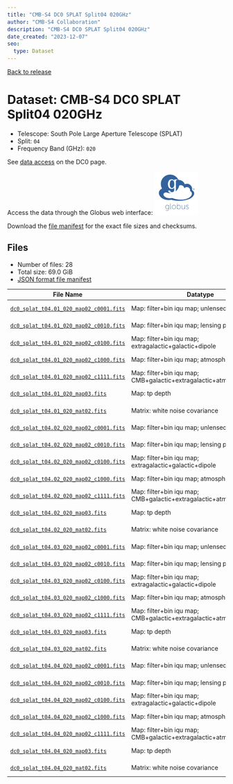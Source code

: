 ```yaml
---
title: "CMB-S4 DC0 SPLAT Split04 020GHz"
author: "CMB-S4 Collaboration"
description: "CMB-S4 DC0 SPLAT Split04 020GHz"
date_created: "2023-12-07"
seo:
  type: Dataset
---
```


[Back to release](./dc0.html#datasets)

# Dataset: CMB-S4 DC0 SPLAT Split04 020GHz

- Telescope: South Pole Large Aperture Telescope (SPLAT)
- Split: `04`
- Frequency Band (GHz): `020`

See [data access](./dc0.html#data-access) on the DC0 page.

Access the data through the Globus web interface: [![Download via Globus](images/globus-logo.png)](https://app.globus.org/file-manager?origin_id=c9dc477a-3db5-4946-874d-a5dc7efcabcf&origin_path=%2Fdatareleases%2Fdc0%2Fmission%2Fsplat%2Fsplit04%2F020%2F)

Download the [file manifest](https://g-9fdb0b.6b7bd8.0ec8.data.globus.org/datareleases/dc0/mission/splat/split04/020/manifest.json) for the exact file sizes and checksums.

## Files

- Number of files: 28
- Total size: 69.0 GiB
- [JSON format file manifest](https://g-9fdb0b.6b7bd8.0ec8.data.globus.org/datareleases/dc0/mission/splat/split04/020/manifest.json)

|                                                                                File Name                                                                                 |                               Datatype                               |  Size   |
| ------------------------------------------------------------------------------------------------------------------------------------------------------------------------ | -------------------------------------------------------------------- | ------- |
| [`dc0_splat_t04.01_020_map02_c0001.fits`](https://g-9fdb0b.6b7bd8.0ec8.data.globus.org/datareleases/dc0/mission/splat/split04/020/dc0_splat_t04.01_020_map02_c0001.fits) | Map: filter+bin iqu map; unlensed primary CMB                        | 2.3 GiB |
| [`dc0_splat_t04.01_020_map02_c0010.fits`](https://g-9fdb0b.6b7bd8.0ec8.data.globus.org/datareleases/dc0/mission/splat/split04/020/dc0_splat_t04.01_020_map02_c0010.fits) | Map: filter+bin iqu map; lensing perturbation                        | 2.3 GiB |
| [`dc0_splat_t04.01_020_map02_c0100.fits`](https://g-9fdb0b.6b7bd8.0ec8.data.globus.org/datareleases/dc0/mission/splat/split04/020/dc0_splat_t04.01_020_map02_c0100.fits) | Map: filter+bin iqu map; extragalactic+galactic+dipole               | 2.3 GiB |
| [`dc0_splat_t04.01_020_map02_c1000.fits`](https://g-9fdb0b.6b7bd8.0ec8.data.globus.org/datareleases/dc0/mission/splat/split04/020/dc0_splat_t04.01_020_map02_c1000.fits) | Map: filter+bin iqu map; atmosphere+noise                            | 2.3 GiB |
| [`dc0_splat_t04.01_020_map02_c1111.fits`](https://g-9fdb0b.6b7bd8.0ec8.data.globus.org/datareleases/dc0/mission/splat/split04/020/dc0_splat_t04.01_020_map02_c1111.fits) | Map: filter+bin iqu map; CMB+galactic+extragalactic+atmosphere+noise | 2.3 GiB |
| [`dc0_splat_t04.01_020_map03.fits`](https://g-9fdb0b.6b7bd8.0ec8.data.globus.org/datareleases/dc0/mission/splat/split04/020/dc0_splat_t04.01_020_map03.fits)             | Map: tp depth                                                        | 1.5 GiB |
| [`dc0_splat_t04.01_020_mat02.fits`](https://g-9fdb0b.6b7bd8.0ec8.data.globus.org/datareleases/dc0/mission/splat/split04/020/dc0_splat_t04.01_020_mat02.fits)             | Matrix: white noise covariance                                       | 4.5 GiB |
| [`dc0_splat_t04.02_020_map02_c0001.fits`](https://g-9fdb0b.6b7bd8.0ec8.data.globus.org/datareleases/dc0/mission/splat/split04/020/dc0_splat_t04.02_020_map02_c0001.fits) | Map: filter+bin iqu map; unlensed primary CMB                        | 2.3 GiB |
| [`dc0_splat_t04.02_020_map02_c0010.fits`](https://g-9fdb0b.6b7bd8.0ec8.data.globus.org/datareleases/dc0/mission/splat/split04/020/dc0_splat_t04.02_020_map02_c0010.fits) | Map: filter+bin iqu map; lensing perturbation                        | 2.3 GiB |
| [`dc0_splat_t04.02_020_map02_c0100.fits`](https://g-9fdb0b.6b7bd8.0ec8.data.globus.org/datareleases/dc0/mission/splat/split04/020/dc0_splat_t04.02_020_map02_c0100.fits) | Map: filter+bin iqu map; extragalactic+galactic+dipole               | 2.3 GiB |
| [`dc0_splat_t04.02_020_map02_c1000.fits`](https://g-9fdb0b.6b7bd8.0ec8.data.globus.org/datareleases/dc0/mission/splat/split04/020/dc0_splat_t04.02_020_map02_c1000.fits) | Map: filter+bin iqu map; atmosphere+noise                            | 2.3 GiB |
| [`dc0_splat_t04.02_020_map02_c1111.fits`](https://g-9fdb0b.6b7bd8.0ec8.data.globus.org/datareleases/dc0/mission/splat/split04/020/dc0_splat_t04.02_020_map02_c1111.fits) | Map: filter+bin iqu map; CMB+galactic+extragalactic+atmosphere+noise | 2.3 GiB |
| [`dc0_splat_t04.02_020_map03.fits`](https://g-9fdb0b.6b7bd8.0ec8.data.globus.org/datareleases/dc0/mission/splat/split04/020/dc0_splat_t04.02_020_map03.fits)             | Map: tp depth                                                        | 1.5 GiB |
| [`dc0_splat_t04.02_020_mat02.fits`](https://g-9fdb0b.6b7bd8.0ec8.data.globus.org/datareleases/dc0/mission/splat/split04/020/dc0_splat_t04.02_020_mat02.fits)             | Matrix: white noise covariance                                       | 4.5 GiB |
| [`dc0_splat_t04.03_020_map02_c0001.fits`](https://g-9fdb0b.6b7bd8.0ec8.data.globus.org/datareleases/dc0/mission/splat/split04/020/dc0_splat_t04.03_020_map02_c0001.fits) | Map: filter+bin iqu map; unlensed primary CMB                        | 2.3 GiB |
| [`dc0_splat_t04.03_020_map02_c0010.fits`](https://g-9fdb0b.6b7bd8.0ec8.data.globus.org/datareleases/dc0/mission/splat/split04/020/dc0_splat_t04.03_020_map02_c0010.fits) | Map: filter+bin iqu map; lensing perturbation                        | 2.3 GiB |
| [`dc0_splat_t04.03_020_map02_c0100.fits`](https://g-9fdb0b.6b7bd8.0ec8.data.globus.org/datareleases/dc0/mission/splat/split04/020/dc0_splat_t04.03_020_map02_c0100.fits) | Map: filter+bin iqu map; extragalactic+galactic+dipole               | 2.3 GiB |
| [`dc0_splat_t04.03_020_map02_c1000.fits`](https://g-9fdb0b.6b7bd8.0ec8.data.globus.org/datareleases/dc0/mission/splat/split04/020/dc0_splat_t04.03_020_map02_c1000.fits) | Map: filter+bin iqu map; atmosphere+noise                            | 2.3 GiB |
| [`dc0_splat_t04.03_020_map02_c1111.fits`](https://g-9fdb0b.6b7bd8.0ec8.data.globus.org/datareleases/dc0/mission/splat/split04/020/dc0_splat_t04.03_020_map02_c1111.fits) | Map: filter+bin iqu map; CMB+galactic+extragalactic+atmosphere+noise | 2.3 GiB |
| [`dc0_splat_t04.03_020_map03.fits`](https://g-9fdb0b.6b7bd8.0ec8.data.globus.org/datareleases/dc0/mission/splat/split04/020/dc0_splat_t04.03_020_map03.fits)             | Map: tp depth                                                        | 1.5 GiB |
| [`dc0_splat_t04.03_020_mat02.fits`](https://g-9fdb0b.6b7bd8.0ec8.data.globus.org/datareleases/dc0/mission/splat/split04/020/dc0_splat_t04.03_020_mat02.fits)             | Matrix: white noise covariance                                       | 4.5 GiB |
| [`dc0_splat_t04.04_020_map02_c0001.fits`](https://g-9fdb0b.6b7bd8.0ec8.data.globus.org/datareleases/dc0/mission/splat/split04/020/dc0_splat_t04.04_020_map02_c0001.fits) | Map: filter+bin iqu map; unlensed primary CMB                        | 2.3 GiB |
| [`dc0_splat_t04.04_020_map02_c0010.fits`](https://g-9fdb0b.6b7bd8.0ec8.data.globus.org/datareleases/dc0/mission/splat/split04/020/dc0_splat_t04.04_020_map02_c0010.fits) | Map: filter+bin iqu map; lensing perturbation                        | 2.3 GiB |
| [`dc0_splat_t04.04_020_map02_c0100.fits`](https://g-9fdb0b.6b7bd8.0ec8.data.globus.org/datareleases/dc0/mission/splat/split04/020/dc0_splat_t04.04_020_map02_c0100.fits) | Map: filter+bin iqu map; extragalactic+galactic+dipole               | 2.3 GiB |
| [`dc0_splat_t04.04_020_map02_c1000.fits`](https://g-9fdb0b.6b7bd8.0ec8.data.globus.org/datareleases/dc0/mission/splat/split04/020/dc0_splat_t04.04_020_map02_c1000.fits) | Map: filter+bin iqu map; atmosphere+noise                            | 2.3 GiB |
| [`dc0_splat_t04.04_020_map02_c1111.fits`](https://g-9fdb0b.6b7bd8.0ec8.data.globus.org/datareleases/dc0/mission/splat/split04/020/dc0_splat_t04.04_020_map02_c1111.fits) | Map: filter+bin iqu map; CMB+galactic+extragalactic+atmosphere+noise | 2.3 GiB |
| [`dc0_splat_t04.04_020_map03.fits`](https://g-9fdb0b.6b7bd8.0ec8.data.globus.org/datareleases/dc0/mission/splat/split04/020/dc0_splat_t04.04_020_map03.fits)             | Map: tp depth                                                        | 1.5 GiB |
| [`dc0_splat_t04.04_020_mat02.fits`](https://g-9fdb0b.6b7bd8.0ec8.data.globus.org/datareleases/dc0/mission/splat/split04/020/dc0_splat_t04.04_020_mat02.fits)             | Matrix: white noise covariance                                       | 4.5 GiB |
